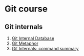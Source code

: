 # Git course

## Git internals 

1. [Git Internal Database](internals/internal-database.md)
1. [Git Metaphor](internals/git-metaphor.md)
1. [Git Internals: command summary](internals/command-summary.md)